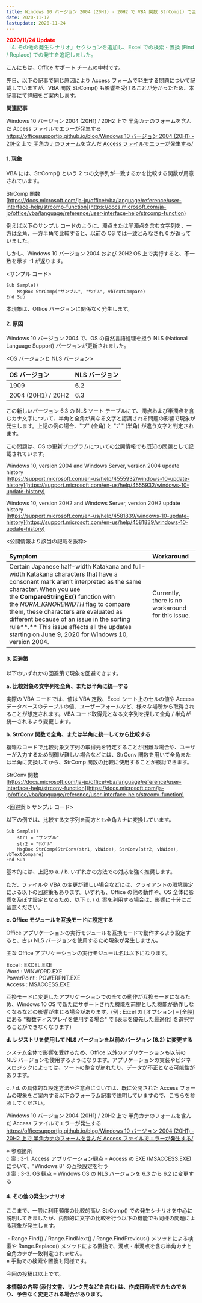```yaml
---
title: Windows 10 バージョン 2004 (20H1) - 20H2 で VBA 関数 StrComp() で全角カナと半角カナが一致判定されない
date: 2020-11-12
lastupdate: 2020-11-24
---
```


<span style="color:#ff0000">**2020/11/24 Update**</span>  
<span style="color:#339966">「4. その他の発生シナリオ」セクションを追加し、Excel での検索・置換 (Find / Replace) での発生を追記しました。</span>  

  
  

こんにちは、Office サポート チームの中村です。

先日、以下の記事で同じ原因により Access フォームで発生する問題について記載していますが、VBA 関数 StrComp() も影響を受けることが分かったため、本記事にて詳細をご案内します。  
  
**関連記事**

Windows 10 バージョン 2004 (20H1) / 20H2 上で 半角カナのフォームを含んだ Access ファイルでエラーが発生する  
[https://officesupportjp.github.io/blog/Windows 10 バージョン 2004 (20H1) - 20H2 上で 半角カナのフォームを含んだ Access ファイルでエラーが発生する/](https://officesupportjp.github.io/blog/Windows%2010%20%E3%83%90%E3%83%BC%E3%82%B8%E3%83%A7%E3%83%B3%202004%20(20H1)%20-%2020H2%20%E4%B8%8A%E3%81%A7%20%E5%8D%8A%E8%A7%92%E3%82%AB%E3%83%8A%E3%81%AE%E3%83%95%E3%82%A9%E3%83%BC%E3%83%A0%E3%82%92%E5%90%AB%E3%82%93%E3%81%A0%20Access%20%E3%83%95%E3%82%A1%E3%82%A4%E3%83%AB%E3%81%A7%E3%82%A8%E3%83%A9%E3%83%BC%E3%81%8C%E7%99%BA%E7%94%9F%E3%81%99%E3%82%8B/)  

#### **1\. 現象**

VBA には、StrComp() という 2 つの文字列が一致するかを比較する関数が用意されています。

StrComp 関数  
[https://docs.microsoft.com/ja-jp/office/vba/language/reference/user-interface-help/strcomp-function](https://docs.microsoft.com/ja-jp/office/vba/language/reference/user-interface-help/strcomp-function)  

例えば以下のサンプル コードのように、濁点または半濁点を含む文字列を、一方は全角、一方半角で比較すると、以前の OS では一致とみなされ 0 が返っていました。

しかし、Windows 10 バージョン 2004 および 20H2 OS 上で実行すると、不一致を示す -1 が返ります。  

<サンプル コード\>

    Sub Sample()
        MsgBox StrComp("サンプル", "ｻﾝﾌﾟﾙ", vbTextCompare)
    End Sub

  
本現象は、Office バージョンに関係なく発生します。  
  

#### **2\. 原因**

Windows 10 バージョン 2004 で、OS の自然言語処理を担う NLS (National Language Support) バージョンが更新されました。

<OS バージョンと NLS バージョン\>  

|OS バージョン|NLS バージョン|
|:---|:---|
|1909|6.2|
|2004 (20H1) / 20H2|6.3|


  
この新しいバージョン 6.3 の NLS ソート テーブルにて、濁点および半濁点を含むカナ文字について、半角と全角が異なる文字と認識される問題の影響で現象が発生します。上記の例の場合、"プ" (全角) と "ﾌﾟ" (半角) が違う文字と判定されます。

この問題は、OS の更新プログラムについての公開情報でも既知の問題として記載されています。

Windows 10, version 2004 and Windows Server, version 2004 update history  
[https://support.microsoft.com/en-us/help/4555932/windows-10-update-history](https://support.microsoft.com/en-us/help/4555932/windows-10-update-history)

Windows 10, version 20H2 and Windows Server, version 20H2 update history  
[https://support.microsoft.com/en-us/help/4581839/windows-10-update-history](https://support.microsoft.com/en-us/help/4581839/windows-10-update-history)

<公開情報より該当の記載を抜粋\>

|**Symptom**|**Workaround**|
|:---|:---|
|Certain Japanese half-width Katakana and full-width Katakana characters that have a consonant mark aren’t interpreted as the same character. When you use the **CompareStringEx()** function with the _NORM\_IGNOREWIDTH_ flag to compare them, these characters are evaluated as different because of an issue in the sorting rule**.** This issue affects all the updates starting on June 9, 2020 for Windows 10, version 2004.|Currently, there is no workaround for this issue.|

  

#### **3\. 回避策**

以下のいずれかの回避策で現象を回避できます。  
  

**a.** **比較対象の文字列を全角、または半角に統一する**

実際の VBA コードでは、値は VBA 定数、Excel シート上のセルの値や Access データベースのテーブルの値、ユーザーフォームなど、様々な場所から取得されることが想定されます。VBA コード取得元となる文字列を探して全角 / 半角が統一されるよう変更します。  
  

**b. StrConv** **関数で全角、または半角に統一してから比較する**

複雑なコードで比較対象文字列の取得元を特定することが困難な場合や、ユーザーが入力するため制御が難しい場合などには、StrConv 関数を用いて全角または半角に変換してから、StrComp 関数の比較に使用することが検討できます。

StrConv 関数  
[https://docs.microsoft.com/ja-jp/office/vba/language/reference/user-interface-help/strconv-function](https://docs.microsoft.com/ja-jp/office/vba/language/reference/user-interface-help/strconv-function)

  
<回避案 b サンプル コード\>

以下の例では、比較する文字列を両方とも全角カナに変換しています。

    Sub Sample()
        str1 = "サンプル"
        str2 = "ｻﾝﾌﾟﾙ"
        MsgBox StrComp(StrConv(str1, vbWide), StrConv(str2, vbWide), vbTextCompare)
    End Sub
    

  
  
  
基本的には、上記の a. / b. いずれかの方法での対応を強く推奨します。

ただ、ファイルや VBA の変更が難しい場合などには、クライアントの環境設定による以下の回避策もあります。いずれも、Office の他の動作や、OS 全体に影響を及ぼす設定となるため、以下 c. / d. 案を利用する場合は、影響に十分にご留意ください。  
  

**c. Office** **モジュールを互換モードに設定する**

Office アプリケーションの実行モジュールを互換モードで動作するよう設定すると、古い NLS バージョンを使用するため現象が発生しません。

主な Office アプリケーションの実行モジュール名は以下になります。

Excel : EXCEL.EXE  
Word : WINWORD.EXE  
PowerPoint : POWERPNT.EXE  
Access : MSACCESS.EXE

互換モードに変更したアプリケーションでの全ての動作が互換モードになるため、Windows 10 OS で新たにサポートされた機能を前提とした機能が動作しなくなるなどの影響が生じる場合があります。(例 : Excel の \[オプション\] – \[全般\] にある "複数ディスプレイを使用する場合" で \[表示を優先した最適化\] を選択することができなくなります)  
  

**d. レジストリを使用して NLS バージョンを以前のバージョン (6.2) に変更する**

システム全体で影響を受けるため、Office 以外のアプリケーションも以前の NLS バージョンを使用するようになります。アプリケーションの実装やビジネスロジックによっては、ソートの整合が崩れたり、データが不正となる可能性があります。

c. / d. の具体的な設定方法や注意点については、既に公開された Access フォームの現象をご案内する以下のフォーラム記事で説明していますので、こちらを参照してください。

Windows 10 バージョン 2004 (20H1) / 20H2 上で 半角カナのフォームを含んだ Access ファイルでエラーが発生する  
[https://officesupportjp.github.io/blog/Windows 10 バージョン 2004 (20H1) - 20H2 上で 半角カナのフォームを含んだ Access ファイルでエラーが発生する/](https://officesupportjp.github.io/blog/Windows%2010%20%E3%83%90%E3%83%BC%E3%82%B8%E3%83%A7%E3%83%B3%202004%20(20H1)%20-%2020H2%20%E4%B8%8A%E3%81%A7%20%E5%8D%8A%E8%A7%92%E3%82%AB%E3%83%8A%E3%81%AE%E3%83%95%E3%82%A9%E3%83%BC%E3%83%A0%E3%82%92%E5%90%AB%E3%82%93%E3%81%A0%20Access%20%E3%83%95%E3%82%A1%E3%82%A4%E3%83%AB%E3%81%A7%E3%82%A8%E3%83%A9%E3%83%BC%E3%81%8C%E7%99%BA%E7%94%9F%E3%81%99%E3%82%8B/)

※ 参照箇所  
c 案 : 3-1. Access アプリケーション観点 - Access の EXE (MSACCESS.EXE) について、"Windows 8" の互換設定を行う  
d 案 : 3-3. OS 観点 – Windows OS の NLS バージョンを 6.3 から 6.2 に変更する  
  
  

#### **4\. その他の発生シナリオ**

  
ここまで、一般に利用頻度の比較的高い StrComp() での発生シナリオを中心に説明してきましたが、内部的に文字の比較を行う以下の機能でも同様の問題による現象が発生します。  
  
・Range.Find() / Range.FindNext() / Range.FindPrevious() メソッドによる検索や Range.Replace() メソッドによる置換で、濁点・半濁点を含む半角カナと全角カナが一致判定されません。  
※ 手動での検索や置換も同様です。

今回の投稿は以上です。  

**本情報の内容 (添付文書、リンク先などを含む) は、作成日時点でのものであり、予告なく変更される場合があります。**